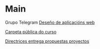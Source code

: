 # Main

Grupo Telegram [Deseño de aplicacións web](https://t.me/+VX5ZGOwFOgPACeMm)

[Carpeta pública do curso](https://drive.google.com/drive/folders/1G6HeH6n0AagI5enrcIIx6P14-BurKUJ2?usp=sharing)

[Directrices entrega propuestas proyectos](https://docs.google.com/document/d/1Zt0TU3b4l79R2ockXXRUNxiNl7JUOnP1bpam94-WgXA/edit?usp=sharing)
